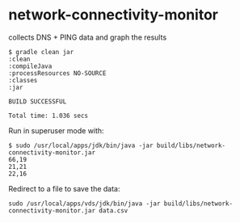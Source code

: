 # network-connectivity-monitor

collects DNS + PING data and graph the results

    $ gradle clean jar
    :clean
    :compileJava
    :processResources NO-SOURCE
    :classes
    :jar
    
    BUILD SUCCESSFUL
    
    Total time: 1.036 secs

Run in superuser mode with: 

    $ sudo /usr/local/apps/jdk/bin/java -jar build/libs/network-connectivity-monitor.jar 
    66,19
    21,21
    22,16

Redirect to a file to save the data:

    sudo /usr/local/apps/vds/jdk/bin/java -jar build/libs/network-connectivity-monitor.jar data.csv
